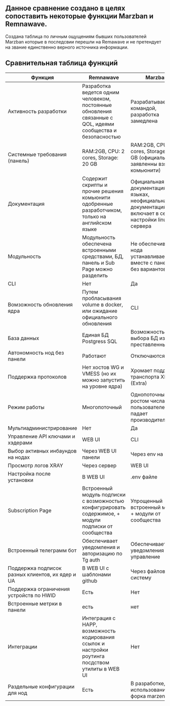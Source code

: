## Данное сравнение создано в целях сопоставить некоторые функции Marzban и Remnawave.
Создана таблица по личным ощущениям бывших пользователей Marzban которые в последсвии перешли на Remawave и не претендует на звание единственно верного источника информации.

## Сравнительная таблица функций

| Функция            | Remnawave       | Marzban         |
|--------------------|-----------------|-----------------|
|Активность разработки|Разработка ведется одним человеком, постоянные обновления связанные с QOL, идеями сообщества и безопасностью|Разрабатывается командой, разработка замедлена|
|Системные требования (панель)|RAM:2GB, CPU: 2 cores, Storage: 20 GB|RAM:2GB, CPU: 1 cores, Storage: 10 GB (официально не заявленны взято у комьюнити)|
|Документация|Содержит скрипты и прочие решения комьюнити одобренные разработчиком, только на английском языке|Официальная документация на 3 языках, неофициальная документация включает в себя настройки linux сервера|
|Модульность|Модульность обеспечена встроенными средствами, БД, панель и Sub Page можно разделить|Не обеспечивается, нода устанавливается вместе с панелью без вариантов|
|CLI|Нет|Да|
|Вомзожность обновления ядра|Путем пробласывания volume в docker, или ожидание официального обновления|CLI|
|База данных|Единая БД Postgress SQL|Возможность выбора БД из преставленных|
|Автономность нод без панели|Работают|Отключаются|
|Поддержка протоколов|Нет хостов WG и VMESS (но их можно запустить на уровне ядра)|Хромает поддержка транспорта XHTTP (Extra)|
|Режим работы|Многопоточный|Однопоточный. С ростом числа пользователей падает производительность|
|Мультиадминистрирование|Нет|Да|
|Управление API ключами и хэдерами |WEB UI|CLI|
|Выбор активных инбаундов на нодах|Через WEB UI панели|Через env на ноде|
|Просмотр логов XRAY|Через сервер|WEB UI|
|Настройка после установки|В WEB UI|.env файле|
|Subscription Page|Встроенный модуль подписки с возможностью конфигурировать содержимое, + модули подписки от сообщества|Упрощенный встроенный модуль, + модули от сообщества|
|Встроенный телеграмм бот|Обеспечивает уведомления и авторизацию по Tg auth|Обеспечивает уведомления и управление|
|Поддержка подписок разных клиентов, их ядер и UA|В WEB UI с шаблонами github|Через файловую систему|
|Поддержка ограничения устройств по HWID|Есть|Нет|
|Встроенные метрки в панели|есть|нет|
|Интеграции|Интеграция с HAPP, возможность кодирования ссылок и настройки роутинга посдством утилиты в WEB UI|Нет|
|Раздельные конфигурации для нод|Есть| В разработке, или использование форка marzenshin|

